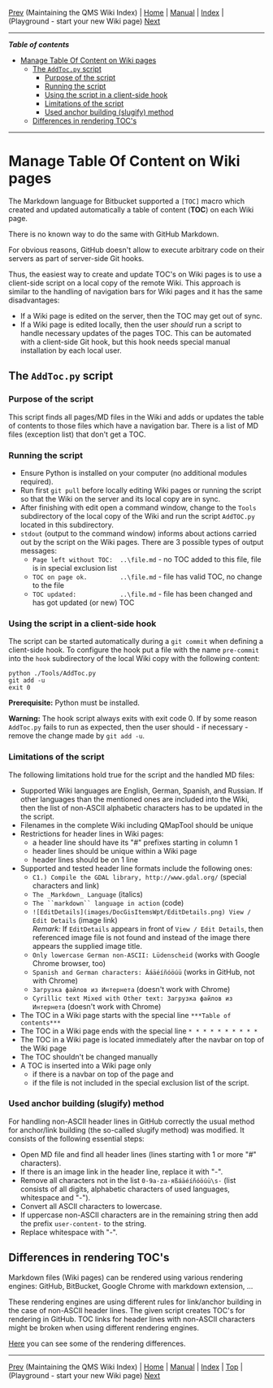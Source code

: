 [Prev](AxMaintainIndex) (Maintaining the QMS Wiki Index) | [Home](Home) | [Manual](DocMain) | [Index](AxAdvIndex) | (Playground - start your new Wiki page) [Next](DocPlayground)
- - -

***Table of contents***

* [Manage Table Of Content on Wiki pages](#manage-table-of-content-on-wiki-pages)
    * [The `AddToc.py` script](#the-addtocpy-script)
        * [Purpose of the script](#purpose-of-the-script)
        * [Running the script](#running-the-script)
        * [Using the script in a client-side hook](#using-the-script-in-a-client-side-hook)
        * [Limitations of the script](#limitations-of-the-script)
        * [Used anchor building (slugify) method](#used-anchor-building-slugify-method)
    * [Differences in rendering TOC's ](#differences-in-rendering-tocs)

* * * * * * * * * *
 

# Manage Table Of Content on Wiki pages

The Markdown language for Bitbucket supported a `[TOC]` macro which created and updated automatically a table of content (**TOC**) on each Wiki page.

There is no known way to do the same with GitHub Markdown.

For obvious reasons, GitHub doesn't allow to execute arbitrary code on their servers as part of server-side Git hooks. 

Thus, the easiest way to create and update TOC's on Wiki pages is to use a client-side script on a local copy of the remote Wiki. This approach is similar to the handling of navigation bars for Wiki pages and it has the same disadvantages:

* If a Wiki page is edited on the server, then the TOC may get out of sync.
* If a Wiki page is edited locally, then the user *should* run a script to handle necessary updates of the pages TOC. This can be automated with a client-side Git hook, but this hook needs special manual installation by each local user.

## The `AddToc.py` script

### Purpose of the script

This script finds all pages/MD files in the Wiki and adds or updates the table of contents to those files which have a navigation bar. There is a list of MD files (exception list) that don't get a TOC.

### Running the script

* Ensure Python is installed on your computer (no additional modules required).
* Run first `git pull` before locally editing Wiki pages or running the script so that the Wiki on the server and its local copy are in sync.
* After finishing with edit open a command window, change to the `Tools` subdirectory of the local copy of the Wiki and run the script `AddTOC.py` located in this subdirectory.
* `stdout` (output to the command window) informs about actions carried out by the script on the Wiki pages. There are 3 possible types of output messages:
    * `Page left without TOC:  ..\file.md`   - no TOC added to this file, file is in special exclusion list
    * `TOC on page ok.         ..\file.md`   - file has valid TOC, no change to the file
    * `TOC updated:            ..\file.md`   - file has been changed and has got updated (or new) TOC


### Using the script in a client-side hook

The script can be started automatically during a `git commit` when defining a client-side hook. To configure the hook put a file with the name `pre-commit` into the `hook` subdirectory of the local Wiki copy with the following content:

~~~
python ./Tools/AddToc.py
git add -u 
exit 0
~~~

**Prerequisite:** Python must be installed.

**Warning:** The hook script always exits with exit code 0. If by some reason `AddToc.py` fails to run as expected, then the user should - if necessary - remove the change made by `git add -u`.

### Limitations of the script

The following limitations hold true for the script and the handled MD files:

* Supported Wiki languages are English, German, Spanish, and Russian. If other languages than the mentioned ones are included into the Wiki, then the list of non-ASCII alphabetic characters has to be updated in the the script.
* Filenames in the complete Wiki including QMapTool should be unique
* Restrictions for header lines in Wiki pages:
    * a header line should have its "#" prefixes starting in column 1
    * header lines should be unique within a Wiki page
    * header lines should be on 1 line
* Supported and tested header line formats include the following ones:
    * `C1.) Compile the GDAL library, http://www.gdal.org/` (special characters and link)
    * `The _Markdown_ Language` (italics)
    * `The ``markdown`` language in action` (code)
    * `![EditDetails](images/DocGisItemsWpt/EditDetails.png) View / Edit Details` (image link)  
     *Remark:* If `EditDetails` appears in front of `View / Edit Details`, then referenced image file is not found and instead of the image there appears the supplied image title.
    * `Only lowercase German non-ASCII: Lüdenscheid` (works with Google Chrome browser, too)
    * `Spanish and German characters: Äáäéíñóöúü` (works in GitHub, not with Chrome)
    * `Загрузка файлов из Интернета`  (doesn't work with Chrome)
    * `Cyrillic text Mixed with Other text: Загрузка файлов из Интернета` (doesn't work with Chrome)
* The TOC in a Wiki page starts with the special line `***Table of contents***`
* The TOC in a Wiki page ends with the special line `* * * * * * * * * *`
* The TOC in a Wiki page is located immediately after the navbar on top of the Wiki page
* The TOC shouldn't be changed manually
* A TOC is inserted into a Wiki page only 
    * if there is a navbar on top of the page and
    * if the file is not included in the special exclusion list of the script.

### Used anchor building (slugify) method

For handling non-ASCII header lines in GitHub correctly the usual method for anchor/link building (the so-called slugify method) was modified. It consists of the following essential steps:

* Open MD file and find all header lines (lines starting with 1 or more "#" characters).
* If there is an image link in the header line, replace it with "-".
* Remove all characters not in the list `0-9a-zа-яßáäéíñóöúü\s-` (list consists of all digits, alphabetic characters of used languages, whitespace and "-").
* Convert all ASCII characters to lowercase.
* If uppercase non-ASCII characters are in the remaining string then add the prefix `user-content-` to the string.
* Replace whitespace with "-".



## Differences in rendering TOC's 

Markdown files (Wiki pages) can be rendered using various rendering engines: GitHub, BitBucket, Google Chrome with markdown extension, ...

These rendering engines are using different rules for link/anchor building in the case of non-ASCII header lines. The given script creates TOC's for rendering in GitHub. TOC links for header lines with non-ASCII characters might be broken when using different rendering engines. 

[Here](https://johnmacfarlane.net/babelmark2/?text=%5BGo+to+the+anchor%5D(%23i-have-an-anchor)%0A%0A%23+%D0%9E%D1%81%D0%BD%D0%BE%D0%B2%D0%BD%D1%8B%D0%B5+%D1%84%D1%83%D0%BD%D0%BA%D1%86%D0%B8%D0%B8+QMS) you can see some of the rendering differences.

- - -
[Prev](AxMaintainIndex) (Maintaining the QMS Wiki Index) | [Home](Home) | [Manual](DocMain) | [Index](AxAdvIndex) | [Top](#) | (Playground - start your new Wiki page) [Next](DocPlayground)
